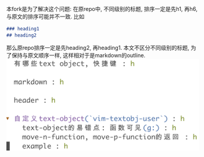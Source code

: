 本fork是为了解决这个问题: 在原repo中, 不同级别的标题, 排序一定是先h1, 再h6, 与原文的排序可能并不一致.
比如
```markdown
### heading1
## heading2
```
那么原repo排序一定是先heading2, 再heading1.
本文不区分不同级别的标题, 为了保持与原文顺序一样, 这样相对于是markdown的outline.
![example](image/example.png)

